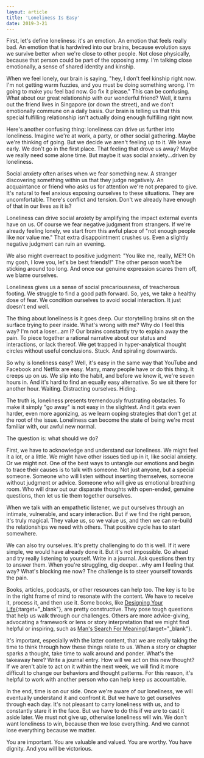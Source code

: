 ```yaml
---
layout: article
title: 'Loneliness Is Easy'
date: 2019-3-21
---
```


First, let's define loneliness: it's an emotion. An emotion that feels really bad. An emotion that is hardwired into our brains, because evolution says we survive better when we're close to other people. Not close physically, because that person could be part of the opposing army. I'm talking close emotionally, a sense of shared identity and kinship.

When we feel lonely, our brain is saying, "hey, I don't feel kinship right now. I'm not getting warm fuzzies, and you must be doing something wrong. I'm going to make you feel bad now. Go fix it please." This can be confusing. What about our great relationship with our wonderful friend? Well, it turns out the friend lives in Singapore (or down the street), and we don't emotionally commune on a daily basis. Our brain is telling us that this special fulfilling relationship isn't actually doing enough fulfilling right now.

Here's another confusing thing: loneliness can drive us further into loneliness. Imagine we're at work, a party, or other social gathering. Maybe we're thinking of going. But we decide we aren't feeling up to it. We leave early. We don't go in the first place. That feeling that drove us away? Maybe we really need some alone time. But maybe it was social anxiety...driven by loneliness.

Social anxiety often arises when we fear something new. A stranger discovering something within us that they judge negatively. An acquaintance or friend who asks us for attention we're not prepared to give. It's natural to feel anxious exposing ourselves to these situations. They are uncomfortable. There's conflict and tension. Don't we already have enough of that in our lives as it is?

Loneliness can drive social anxiety by amplifying the impact external events have on us. Of course we fear negative judgment from strangers. If we're already feeling lonely, we start from this awful place of "not enough people like nor value me." That extra disappointment crushes us. Even a slightly negative judgment can ruin an evening.

We also might overreact to positive judgment: "You like me, really, ME?! Oh my gosh, I love you, let's be best friends!!" The other person won't be sticking around too long. And once our genuine expression scares them off, we blame ourselves.

Loneliness gives us a sense of social precariousness, of treacherous footing. We struggle to find a good path forward. So, yes, we take a healthy dose of fear. We condition ourselves to avoid social interaction. It just doesn't end well.

The thing about loneliness is it goes deep. Our storytelling brains sit on the surface trying to peer inside. What's wrong with me? Why do I feel this way? I'm not a loser...am I? Our brains constantly try to explain away the pain. To piece together a rational narrative about our status and interactions, or lack thereof. We get trapped in hyper-analytical thought circles without useful conclusions. Stuck. And spiraling downwards.

So why is loneliness easy? Well, it's easy in the same way that YouTube and Facebook and Netflix are easy. Many, many people have or do this thing. It creeps up on us. We slip into the habit, and before we know it, we're seven hours in. And it's hard to find an equally easy alternative. So we sit there for another hour. Waiting. Distracting ourselves. Hiding.

The truth is, loneliness presents tremendously frustrating obstacles. To make it simply "go away" is not easy in the slightest. And it gets even harder, even more agonizing, as we learn coping strategies that don't get at the root of the issue. Loneliness can become the state of being we're most familiar with, our awful new normal.

The question is: what should we do?

First, we have to acknowledge and understand our loneliness. We might feel it a lot, or a little. We might have other issues tied up in it, like social anxiety. Or we might not. One of the best ways to untangle our emotions and begin to trace their causes is to talk with someone. Not just anyone, but a special someone. Someone who will listen without inserting themselves, someone without judgment or advice. Someone who will give us emotional breathing room. Who will draw out our disparate thoughts with open-ended, genuine questions, then let us tie them together ourselves.

When we talk with an empathetic listener, we put ourselves through an intimate, vulnerable, and scary interaction. But if we find the right person, it's truly magical. They value us, so we value us, and then we can re-build the relationships we need with others. That positive cycle has to start somewhere.

We can also try ourselves. It's pretty challenging to do this well. If it were simple, we would have already done it. But it's not impossible. Go ahead and try really listening to yourself. Write in a journal. Ask questions then try to answer them. When you're struggling, dig deeper...why am I feeling that way? What's blocking me now? The challenge is to steer yourself towards the pain.

Books, articles, podcasts, or other resources can help too. The key is to be in the right frame of mind to resonate with the content. We have to receive it, process it, and then use it. Some books, like [Designing Your Life](https://smile.amazon.com/Designing-Your-Life-Well-Lived-Joyful/dp/1101875321/){:target="_blank"}, are pretty constructive. They pose tough questions that help us walk through our challenges. Others are more advice-giving, advocating a framework or lens or story interpretation that we might find helpful or inspiring, such as [Man's Search For Meaning](https://smile.amazon.com/Mans-Search-Meaning-Viktor-Frankl/dp/080701429X/){:target="_blank"}.

It's important, especially with the latter content, that we are really taking the time to think through how these things relate to us. When a story or chapter sparks a thought, take time to walk around and ponder. What's the takeaway here? Write a journal entry. How will we act on this new thought? If we aren't able to act on it within the next week, we will find it more difficult to change our behaviors and thought patterns. For this reason, it's helpful to work with another person who can help keep us accountable.

In the end, time is on our side. Once we're aware of our loneliness, we will eventually understand it and confront it. But we have to get ourselves through each day. It's not pleasant to carry loneliness with us, and to constantly stare it in the face. But we have to do this if we are to cast it aside later. We must not give up, otherwise loneliness will win. We don't want loneliness to win, because then we lose everything. And we cannot lose everything because we matter.

You are important. You are valuable and valued. You are worthy. You have dignity. And you will be victorious.
